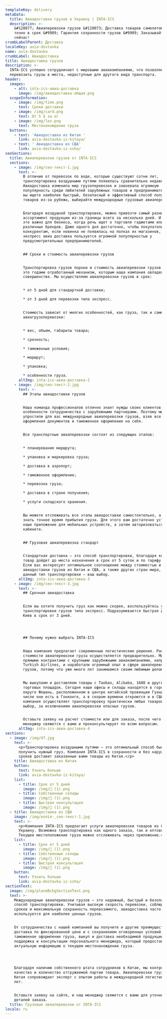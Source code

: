```yaml
---
templateKey: delivery
metaData:
  title: Авиадоставка грузов в Украину | INTA-ICS
  description: >-
    &#128077; Авиаперевозки грузов &#128073; Доставка товаров самолетом &#9992;
    точно в срок &#9989; Гарантия сохранности грузов &#9989; Заказывайте прямо
    сейчас!
crumbLabelParent: Доставка
localeKey: avia-dostavka
name: avia-dostavka
crumbLabel: Авиадоставка
title: Авиадоставка грузов
description: >-
  INTA-ICS успешно сотрудничает с мировыми авиакомпаниями, что позволяет
  перевозить грузы в места, недоступные для другого вида транспорта.
header:
  images:
    - alt: inta-ics-авиа-доставка
      image: /img/авиадоставка-общая.png
  scopeInformation:
    - image: /img/time.png
      text: Сроки доставки
    - image: /img/card.png
      text: От 5 $ за кг
    - image: /img/lov.png
      text: Местонахождение груза
  buttons:
    - text: 'Авиадоставка из Китая '
      link: avia-dostavka-iz-kitaya/
    - text: ' Авиадоставка из США'
      link: avia-dostavka-iz-ssha/
seoSections:
  title: Авиаперевозки грузов от INTA-ICS
  sections:
    - image: /img/сео-текст-1.jpg
      text: >-
        В отличие от перевозок по воде, которые существуют сотни лет,
        транспортировка воздушными путями появилась сравнительно недавно.
        Авиадоставка изменила мир грузоперевозок и завоевала огромную
        популярность среди любителей зарубежных товаров и предпринимателей. Если
        вы ищете наиболее быстрый, безопасный и эффективный способ получения
        товаров из-за рубежа, выбирайте международные грузовые авиаперевозки.


        Благодаря воздушной транспортировке, можно привезти самый разный
        ассортимент продукции из-за границы всего за несколько дней. И особенно
        это важно для бизнеса, когда речь идет о торговле гаджетами или одеждой
        различных брендов. Даже одного дня достаточно, чтобы покупатели ушли к
        конкурентам, если новинка не появилась на полках их магазинов, поэтому
        экспресс авиа доставка пользуется огромной популярностью у
        предусмотрительных предпринимателей.


        ## Сроки и стоимость авиаперевозки грузов


        Транспортировка грузов пороки и стоимость авиаперевозки грузов воздуху —
        это годами отработанный механизм, которым наша компания овладела в
        совершенстве. Мы осуществляем авиаперевозки грузов в срок:


        * от 5 дней для стандартной доставки;

        * от 3 дней для перевозки типа экспресс.


        Стоимость зависит от многих особенностей, как груза, так и самой
        авиагрузоперевозки:


        * вес, объем, габариты товара;

        * срочность;

        * таможенные условия;

        * маршрут;

        * упаковка;

        * особенности груза.
      altImg: inta-ics-авиа-доставка-2
    - image: /img/сео-текст-2.jpg
      text: >-
        ## Этапы авиадоставки грузов


        Наша команда профессионалов отлично знает нужды своих клиентов, а также
        особенности сотрудничества с зарубежными партнерами. Поэтому мы
        упростили для вас международные авиаперевозки грузов, взяв все сложности
        оформления документов и таможенное оформление на себя.


        Все транспортные авиаперевозки состоят из следующих этапов:


        * планирование маршрута;

        * упаковка и маркировка груза;

        * доставка в аэропорт;

        * таможенное оформление;

        * перевозка груза;

        * доставка в стране получения;

        * услуги складского хранения.


        Вы можете отслеживать все этапы авиадоставки самостоятельно, а также
        знать точное время прибытия груза. Для этого вам достаточно установить
        наше приложение для мобильных устройств, а затем авторизоваться в личном
        кабинете.


        ## Грузовая авиаперевозка стандарт


        Стандартная доставка — это способ транспортировки, благодаря которому
        товар дойдет до места назначения в срок от 5 суток и по тарифу от 5$/кг.
        Если вас интересует оптимальное соотношение между стоимостью и скоростью
        авиадоставки грузов из Китая и США, а также других стран мира, тогда
        данный тип транспортировки — ваш выбор.
      altImg: inta-ics-авиа-доставка-3
    - image: /img/сео-текст-3.jpg
      text: >-
        ## Срочная авиадоставка


        Если вы хотите получить груз как можно скорее, воспользуйтесь услугой
        транспортировки грузов типа экспресс. Подразумевается быстрая доставка в
        Киев в срок от 3 дней.




        ## Почему нужно выбрать INTA-ICS


        Наша компания предлагает современные логистические решения. Расчет
        стоимости авиаперевозки груза осуществляется предварительно. Мы владеем
        прямыми контрактами с крупными зарубежными авиакомпаниями, например,
        Turkish Airlines, и наработали огромный опыт в сфере авиаперевозок
        грузов, потому что уже много лет занимаемся своим любимым делом.


        Мы выкупаем и доставляем товары с Taobao, Alibaba, 1688 и других
        торговых площадок. Сегодня наши офисы и склады находятся в городском
        округе Фошань, расположенном в центре китайской провинции Гуандун. В том
        числе они есть в Гонконге, а в скором времени откроются и в США. Наша
        компания осуществляет транспортировку практически любых товаров на ваш
        выбор, за исключением авиаперевозки опасных грузов.


        Оставьте заявку на расчет стоимости или для заказа, после чего наш
        менеджер свяжется с вами и проконсультирует по всем вопросам.
      altImg: inta-ics-авиа-доставка-4
sections:
  - image: /img/47.jpg
    text: >-
      <p>Транспортировка воздушными путями — это оптимальный способ быстро
      получить нужный груз. Компания INTA-ICS в сохранности и без нарушения
      сроков доставит заказанные вами товары из Китая.</p>
    title: Авиадоставка из Китая
    button:
      text: Узнать больше
      link: avia-dostavka-iz-kitaya/
    list:
      - title: Срок от 5 дней
        image: /img/ (1).png
      - title: Собственные склады
        image: /img/ (1).png
      - title: Быстрая консультация
        image: /img/ (1).png
  - title: Авиадоставка из США
    image: /img/копія-_сео-текст-1.jpg
    text: >-
      <p>Компания INTA-ICS предлагает услуги авиаперевозки товаров из США в
      Украину. Возможна транспортировка как одного заказа, так и оптовой партии.
      Текущее местоположение груза можно отслеживать через приложение.</p>
    list:
      - title: Срок от 5 дней
        image: /img/ (1).png
      - title: Собственные склады
        image: /img/ (1).png
      - title: Быстрая консультация
        image: /img/ (1).png
    button:
      text: Узнать больше
      link: avia-dostavka-iz-ssha/
sectionText:
  image: /img/planeBckgSectionText.png
  text: >-
    Международные авиаперевозки грузов — это надежный, быстрый и безопасный
    способ транспортировки. Учитывая высокую скорость перевозки, соблюдение
    сроков и максимальную сохранность перевозимого, авиадоставка часто
    используется для наиболее ценных грузов.


    От сотрудничества с нашей компанией вы получите и другие преимущества:
    доставка по фиксированной цене и с сохранением оговоренных условий,
    таможенное оформление груза, выкуп и доставка необходимой продукции,
    поддержка и консультации персонального менеджера, который предоставит
    актуальную информацию о текущем местонахождении груза.




    Благодаря наличию собственного штата сотрудников в Китае, мы контролируем
    качество и количество отгружаемой партии товара. Авиаперевозки грузов из
    Китая сопровождает эксперт с опытом работы в международной логистике более 5
    лет.


    Оставьте заявку на сайте, и наш менеджер свяжется с вами для уточнения
    деталей заказа.
  title: Грузовые авиаперевозки от INTA-ICS
locale: ru
---
```


